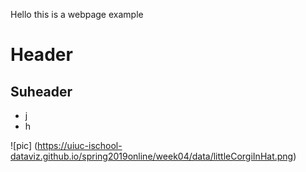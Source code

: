 Hello this is a webpage example

# Header
## Suheader

* j
* h

![pic] (https://uiuc-ischool-dataviz.github.io/spring2019online/week04/data/littleCorgiInHat.png)
